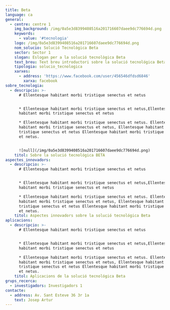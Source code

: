 ```yaml
---
title: Beta
language: ca
general:
  - centre: centre 1
    img_background: /img/0a5e3d8399408516a201716607daee9dc776694d.png
    keywords:
      - value: '#tecnologia'
    logo: /img/0a5e3d8399408516a201716607daee9dc776694d.png
    nom_solucio: Solució Tecnològica Beta
    sector: Sector 1
    slogan: Eslogan per a la solució tecnològica Beta
    text_breu: Text breu introductori sobre la solució tecnológica Beta
    tipologia: solucio_tecnologica
    xarxes:
      - address: 'https://www.facebook.com/user/456546dfdsd6846'
        xarxa: facebook
sobre_tecnologia:
  - descripcio: >-
      # Ellentesque habitant morbi tristique senectus et netus


      * Ellentesque habitant morbi tristique senectus et netus,Ellentesque
      habitant morbi tristique senectus et netus

      * Ellentesque habitant morbi tristique senectus et netus. Ellentesque
      habitant morbi tristique senectus et netus, Ellentesque habitant morbi
      tristique senectus et netus Ellentesque habitant morbi tristique senectus
      et netus.


      ![null](/img/0a5e3d8399408516a201716607daee9dc776694d.png)
    titol: Sobre la solució tecnológica BETA
aspectes_innovadors:
  - descripcio: >-
      # Ellentesque habitant morbi tristique senectus et netus


      * Ellentesque habitant morbi tristique senectus et netus,Ellentesque
      habitant morbi tristique senectus et netus

      * Ellentesque habitant morbi tristique senectus et netus. Ellentesque
      habitant morbi tristique senectus et netus, Ellentesque habitant morbi
      tristique senectus et netus Ellentesque habitant morbi tristique senectus
      et netus.
    titol: Aspectes innovadors sobre la solució tecnológica Beta
aplicacions:
  - descripcio: >-
      # Ellentesque habitant morbi tristique senectus et netus


      * Ellentesque habitant morbi tristique senectus et netus,Ellentesque
      habitant morbi tristique senectus et netus

      * Ellentesque habitant morbi tristique senectus et netus. Ellentesque
      habitant morbi tristique senectus et netus, Ellentesque habitant morbi
      tristique senectus et netus Ellentesque habitant morbi tristique senectus
      et netus.
    titol: Aplicacions de la solució tecnológica Beta
grups_recerca:
  - investigadors: Investigadors 1
contacte:
  - address: Av. Sant Esteve 36 3r 1a
    text: Josep Artur
---
```


